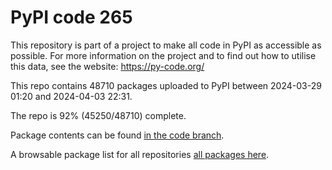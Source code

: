 # PyPI code 265

This repository is part of a project to make all code in PyPI as accessible as possible. For more information 
on the project and to find out how to utilise this data, see the website: https://py-code.org/

This repo contains 48710 packages uploaded to PyPI between 
2024-03-29 01:20 and 2024-04-03 22:31.

The repo is 92% (45250/48710) complete.

Package contents can be found [in the code branch](https://github.com/pypi-data/pypi-mirror-265/tree/code/packages).

A browsable package list for all repositories [all packages here](https://py-code.org/repositories/pypi-mirror-265).


